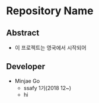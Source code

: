 # Repository Name

## Abstract
* 이 프로젝트는 영국에서 시작되어

##  Developer
* Minjae Go
    * ssafy 1기(2018 12~)
    * hi